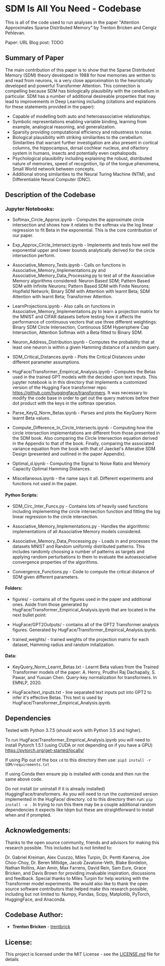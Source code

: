 # SDM Is All You Need - Codebase

This is all of the code used to run analyses in the paper "Attention Approximates Sparse Distributed Memory" by Trenton Bricken and Cengiz Pehlevan. 

Paper: URL
Blog post: TODO

## Summary of Paper

The main contribution of this paper is to show that the Sparse Distributed Memory (SDM) theory developed in 1988 for how memories are written to and read from neurons, is a very close approximation to the heuristically developed and powerful Transformer Attention. This connection is compelling because SDM has biologically plausibility with the cerebellum in particular. SDM has a number of additional desireable properties that may lead to improvements in Deep Learning including (citations and explations for these statements provided in the paper): 

* Capable of modelling both auto and heteroassociative relationships.
* Symbolic representations enabling variable binding, learning from example, analogical reasoning, and generalization.
* Sparsity providing computational efficiency and robustness to noise. 
* Biological plausibility with striking similiarities to the cerebellum. Similarities that warrant further investigation are also present in cortical columns, the hippocampus, dorsal cochlear nucleus, and olfactory system in humans, insects and potentially even cephalopods.
* Psychological plausibility including explaining the robust, distributed nature of memories, speed of recognition, tip of the tongue phenomena, Small World network between concepts. 
* Additional strong similarities to the Neural Turing Machine (NTM), and Differentiable Neural Computer (DNC).

## Description of the Codebase

### Jupyter Notebooks:

* Softmax_Circle_Approx.ipynb - Computes the approximate circle intersection and shows how it relates to the softmax via the log linear regression to fit Beta in the exponential. This is the core contribution of our paper. 

* Exp_Approx_Circle_Intersect.ipynb - Implements and tests how well the exponential upper and lower bounds analytically derived for the circle intersection perform. 

* Associative_Memory_Tests.ipynb - Calls on functions in Associative_Memory_Implementations.py and Associative_Memory_Data_Processing.py to test all of the Associative Memory algorithms considered: Neuron Based SDM; Pattern Based SDM with Infinite Neurons; Pattern Based SDM with Finite Neurons; Hopfield Network; Binary SDM with Attention with learnt Beta; SDM Attention with learnt Beta; Transformer Attention.

* LearnProjections.ipynb - Also calls on functions in Associative_Memory_Implementations.py to learn a projection matrix for the MNIST and CIFAR datasets before testing how it affects the performance of continuous vectors that use three different weightings: Binary SDM Circle Intersection, Continuous SDM Hypersphere Cap Intersection, Attention Softmax with a Beta fitted to Binary SDM. 

* Neuron_Address_Distribution.ipynb - Computes the probability that at least one neuron is within a given Hamming distance of a random query.

* SDM_Critical_Distances.ipynb - Plots the Critical Distances under different parameter assumptions. 

* HugFace/Transformer_Empirical_Analysis.ipynb - Computes the Betas used in the trained GPT models with the decided upon text inputs. This jupyter notebook is in this directory that implements a customized version of the Hugging Face transformer repo: https://github.com/huggingface/transformers. It was necessary to modify the code base in order to get out the query matrices before their dot product with the keys in the softmax operation. 

* Parse_KeyQ_Norm_Betas.ipynb - Parses and plots the KeyQuery Norm learnt Beta values. 

* Compute_Difference_In_Circle_Intersects.ipynb - Computing how the circle intersection implementations are different from those presented in the SDM book. Also comparing the Circle Intersection equation derived in the Appendix to that of the book. Finally, comparing the associated variance equation from the book with that of Jaeckel's Alterative SDM Design (presented and outlined in the paper Appendix). 

* Optimal_d.ipynb - Computing the Signal to Noise Ratio and Memory Capacity Optimal Hamming Distances.

* Miscellaneous.ipynb - the name says it all. Different experiments and functions not used in the paper. 

#### Python Scripts:

* SDM_Circ_Inter_Funcs.py - Contains lots of heavily used functions including implementing the circle intersection function and fitting the log linear regression to the circle intersection.

* Associative_Memory_Implementations.py - Handles the algorithmic implementations of all Associative Memory models considered.

* Associative_Memory_Data_Processing.py - Loads in and processes the datasets MNIST and Random uniformly distributed patterns. This includes randomly choosing a number of patterns as targets and applying random perturbations to them to evaluate the autoassociative convergence properties of the algorithms. 

* Convergence_Functions.py - Code to compute the critical distance of SDM given different parameters.

#### Folders:

* figures/ - contains all of the figures used in the paper and additional ones. Aside from those generated by HugFace/Transformer_Empirical_Analysis.ipynb that are located in the next bullet point:

* HugFace/GPT2Outputs/ - contains all of the GPT2 Transformer analysis figures. Generated by HugFace/Transformer_Empirical_Analysis.ipynb.

* trained_weights/ - trained weights of the projection matrix for each dataset, Hamming radius and random initalization. 

#### Data:

* KeyQuery_Norm_Learnt_Betas.txt - Learnt Beta values from the Trained Transformer models of the paper: A. Henry, Prudhvi Raj Dachapally, S. Pawar, and Yuxuan Chen. Query-key normalization for transformers. In EMNLP, 2020.

* HugFace/text_inputs.txt - line separated text inputs put into GPT2 to infer it's effective Betas. This text is used by HugFace/Transformer_Empirical_Analysis.ipynb.

## Dependencies

Tested with Python 3.7.5 (should work with Python 3.5 and higher).

To run HugFace/Transformer_Empirical_Analysis.ipynb you will need to install Pytorch 1.5.1 (using CUDA or not depending on if you have a GPU)
<https://pytorch.org/get-started/locally/> 

If using Pip out of the box `cd` to this directory then use: 
`pip3 install -r SDM/requirements.txt`

If using Conda then ensure pip is installed with conda and then run the same above code.  

Do not install (or uninstall if it is already installed) HuggingFace/transformers. As you will need to run the customized version implemented in the HugFace/ directory. cd to this directory then run: 
`pip install -e .`
In trying to run this there may be a couple additional random dependencies it expects like tdqm but these are straightforward to install when and if prompted. 

## Acknowledgements:

Thanks to the open source community, friends and advisors for making this research possible. This includes but is not limited to: 

Dr. Gabriel Kreiman, Alex Cuozzo, Miles Turpin, Dr. Pentti Kanerva, Joe Choo-Choy, Dr. Beren Millidge, Jacob Zavatone-Veth, Blake Bordelon, Nathan Rollins, Alan Amin, Max Farrens, David Rein, Sam Eure, Grace Bricken, and Davis Brown for providing invaluable inspiration, discussions and feedback. Special thanks to Miles Turpin for help working with the Transformer model experiments. We would also like to thank the open source software contributors that helped make this research possible, including but not limited to: Numpy, Pandas, Scipy, Matplotlib, PyTorch, HuggingFace, and Anaconda.

## Codebase Author:

* **Trenton Bricken** - [trentbrick](https://trentbrick.github.io/)

## License:

This project is licensed under the MIT License - see the [LICENSE.md](LICENSE.md) file for details